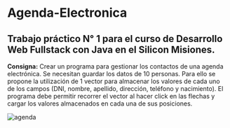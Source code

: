 # Agenda-Electronica
## Trabajo práctico N° 1 para el curso de Desarrollo Web Fullstack con Java en el Silicon Misiones.
**Consigna:** Crear un programa para gestionar los contactos de una agenda electrónica. Se necesitan guardar los datos de 10 personas. Para ello se propone la utilización de 
1 vector para almacenar los valores de cada uno de los campos (DNI, nombre, apellido, dirección, teléfono y nacimiento). El programa debe permitir recorrer el vector al hacer 
click en las flechas y cargar los valores almacenados en cada una de sus posiciones.

![agenda](https://user-images.githubusercontent.com/93069340/141667565-0773ad4f-9f2c-45b9-927b-52ea84489465.jpg)
